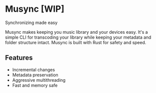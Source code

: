 # Musync \[WIP\]

Synchronizing made easy

Musync makes keeping you music library and your devices easy. It's a simple CLI
for transcoding your library while keeping your metadata and folder structure
intact. Musync is built with Rust for safety and speed.

## Features

* Incremental changes
* Metadata preservation
* Aggressive multithreading
* Fast and memory safe
